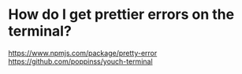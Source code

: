 # How do I get prettier errors on the terminal?

https://www.npmjs.com/package/pretty-error
https://github.com/poppinss/youch-terminal
